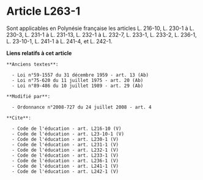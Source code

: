 # Article L263-1

Sont applicables en Polynésie française les articles L. 216-10, L. 230-1 à L. 230-3, L. 231-1 à L. 231-13, L. 232-1 à L.
232-7, L. 233-1, L. 233-2, L. 236-1, L. 23-10-1, L. 241-1 à L. 241-4, et L. 242-1.

**Liens relatifs à cet article**

	**Anciens textes**:

	  - Loi n°59-1557 du 31 décembre 1959 - art. 13 (Ab)
	  - Loi n°75-620 du 11 juillet 1975 - art. 20 (Ab)
	  - Loi n°89-486 du 10 juillet 1989 - art. 29 (Ab)

	**Modifié par**:

	  - Ordonnance n°2008-727 du 24 juillet 2008 - art. 4

	**Cite**:

	  - Code de l'éducation - art. L216-10 (V)
	  - Code de l'éducation - art. L23-10-1 (V)
	  - Code de l'éducation - art. L230-1 (V)
	  - Code de l'éducation - art. L231-1 (V)
	  - Code de l'éducation - art. L232-1 (V)
	  - Code de l'éducation - art. L233-1 (V)
	  - Code de l'éducation - art. L236-1 (V)
	  - Code de l'éducation - art. L241-1 (V)
	  - Code de l'éducation - art. L242-1 (V)
